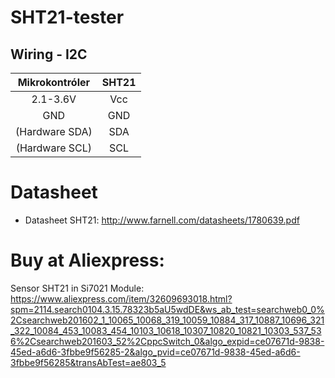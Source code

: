# SHT21-tester

## Wiring - I2C

Mikrokontróler|SHT21
:----------: | :----------:
2.1-3.6V|Vcc
GND|GND
(Hardware SDA)|SDA
(Hardware SCL)|SCL

# Datasheet
* Datasheet SHT21: http://www.farnell.com/datasheets/1780639.pdf

# Buy at Aliexpress:
Sensor SHT21 in Si7021 Module: https://www.aliexpress.com/item/32609693018.html?spm=2114.search0104.3.15.78323b5aU5wdDE&ws_ab_test=searchweb0_0%2Csearchweb201602_1_10065_10068_319_10059_10884_317_10887_10696_321_322_10084_453_10083_454_10103_10618_10307_10820_10821_10303_537_536%2Csearchweb201603_52%2CppcSwitch_0&algo_expid=ce07671d-9838-45ed-a6d6-3fbbe9f56285-2&algo_pvid=ce07671d-9838-45ed-a6d6-3fbbe9f56285&transAbTest=ae803_5
